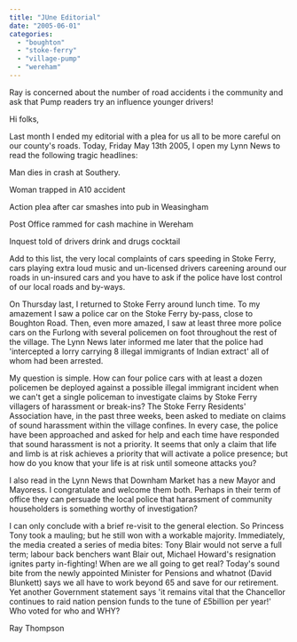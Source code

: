 ```yaml
---
title: "JUne Editorial"
date: "2005-06-01"
categories: 
  - "boughton"
  - "stoke-ferry"
  - "village-pump"
  - "wereham"
---
```


Ray is concerned about the number of road accidents i the community and ask that Pump readers try an influence younger drivers!

Hi folks,

Last month I ended my editorial with a plea for us all to be more careful on our county's roads. Today, Friday May 13th 2005, I open my Lynn News to read the following tragic headlines:

Man dies in crash at Southery.

Woman trapped in A10 accident

Action plea after car smashes into pub in Weasingham

Post Office rammed for cash machine in Wereham

Inquest told of drivers drink and drugs cocktail

Add to this list, the very local complaints of cars speeding in Stoke Ferry, cars playing extra loud music and un-licensed drivers careening around our roads in un-insured cars and you have to ask if the police have lost control of our local roads and by-ways.

On Thursday last, I returned to Stoke Ferry around lunch time. To my amazement I saw a police car on the Stoke Ferry by-pass, close to Boughton Road. Then, even more amazed, I saw at least three more police cars on the Furlong with several policemen on foot throughout the rest of the village. The Lynn News later informed me later that the police had 'intercepted a lorry carrying 8 illegal immigrants of Indian extract' all of whom had been arrested.

My question is simple. How can four police cars with at least a dozen policemen be deployed against a possible illegal immigrant incident when we can't get a single policeman to investigate claims by Stoke Ferry villagers of harassment or break-ins? The Stoke Ferry Residents' Association have, in the past three weeks, been asked to mediate on claims of sound harassment within the village confines. In every case, the police have been approached and asked for help and each time have responded that sound harassment is not a priority. It seems that only a claim that life and limb is at risk achieves a priority that will activate a police presence; but how do you know that your life is at risk until someone attacks you?

I also read in the Lynn News that Downham Market has a new Mayor and Mayoress. I congratulate and welcome them both. Perhaps in their term of office they can persuade the local police that harassment of community householders is something worthy of investigation?

I can only conclude with a brief re-visit to the general election. So Princess Tony took a mauling; but he still won with a workable majority. Immediately, the media created a series of media bites: Tony Blair would not serve a full term; labour back benchers want Blair out, Michael Howard's resignation ignites party in-fighting! When are we all going to get real? Today's sound bite from the newly appointed Minister for Pensions and whatnot (David Blunkett) says we all have to work beyond 65 and save for our retirement. Yet another Government statement says 'it remains vital that the Chancellor continues to raid nation pension funds to the tune of £5billion per year!' Who voted for who and WHY?

Ray Thompson
